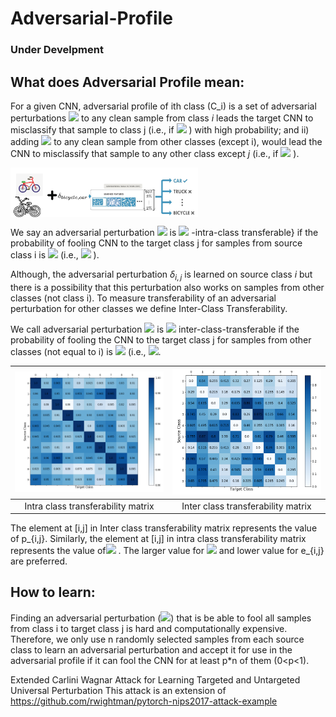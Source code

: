 # Adversarial-Profile
### Under Develpment



## What does Adversarial Profile mean:


For a given CNN, adversarial profile of ith class (C_i) is a set of adversarial perturbations <img src="https://render.githubusercontent.com/render/math?math=\{\delta_{i,1},\cdots, \delta_{i,i-1},  \delta_{i,i%2B1},\cdots, \delta_{i,c} \}"> to any clean sample from class $i$ leads the target CNN to misclassify that sample to class j (i.e., if <img src="https://render.githubusercontent.com/render/math?math=x\in c_i , \:\:\: \mathrm{argmax}\:\:F(x+\delta_{i,j})=j"> ) with high probability; and ii) adding <img src="https://render.githubusercontent.com/render/math?math=\delta_{i,j}"> to any clean sample from other classes (except i), would lead the CNN to  misclassify that sample to any other class except $j$ (i.e., if <img src="https://render.githubusercontent.com/render/math?math=x\notin c_i , \:\:\: \mathrm{argmax} \:\:F(x+\delta_{i,j})\neq j"> ). 

<img src="figs/example.png" width=300 align=center> 


We say an adversarial perturbation <img src="https://render.githubusercontent.com/render/math?math=\delta_{i,j}">  is <img src="https://render.githubusercontent.com/render/math?math=p_{i,j}"> -intra-class transferable} if the probability of fooling CNN to the target class j for samples from source class i is <img src="https://render.githubusercontent.com/render/math?math=p_{i,j}">  (i.e., <img src="https://render.githubusercontent.com/render/math?math=p(\mathrm{argmax}\:\: F(x+\delta_{i,j})==j|x\in C_i)=p_{i,j}"> ).

Although, the adversarial perturbation $\delta_{i,j}$ is learned on source class $i$ but there is a possibility that this perturbation also works on samples from other classes (not class i). To measure transferability of an adversarial perturbation for other classes we define  Inter-Class Transferability. 


We call adversarial perturbation <img src="https://render.githubusercontent.com/render/math?math=\delta_{i,j}">  is <img src="https://render.githubusercontent.com/render/math?math=e_{i,j}"> inter-class-transferable if the probability of fooling the  CNN to the target class j for samples from other classes (not equal to i) is <img src="https://render.githubusercontent.com/render/math?math=e_{i,j}">  (i.e., <img src="https://render.githubusercontent.com/render/math?math=p(\mathrm{argmax}\:\: F(x+\delta_{i,j})==j|x\notin C_i)=e_{i,j}">.

| <img src="figs/MNIST_InDist_Transferability.png" width=300> | <img src="figs/MNIST_OutDist_Transferability.png" width=300>
|:--:|:--:| 
| Intra class transferability matrix  |Inter class transferability matrix |

The element at [i,j]  in Inter class transferability matrix represents the value of p_{i,j}. Similarly,  the element at [i,j]  in intra class transferability matrix  represents the value of<img src="https://render.githubusercontent.com/render/math?math=e_{i,j}"> . The larger value for <img src="https://render.githubusercontent.com/render/math?math=p_{i,j}">  and lower value for e_{i,j} are preferred.

## How to learn:
Finding an adversarial perturbation  (<img src="https://render.githubusercontent.com/render/math?math=\delta_{i,j}">) that is be able to fool all samples from class i to target class j is hard and computationally expensive. Therefore,  we only use n randomly selected samples from each source class to learn an adversarial perturbation and accept it for use in the adversarial profile if it can fool the CNN for at least p*n of them (0<p<1). 

Extended Carlini Wagnar Attack for Learning Targeted and Untargeted Universal Perturbation
This attack is an extension of https://github.com/rwightman/pytorch-nips2017-attack-example 




